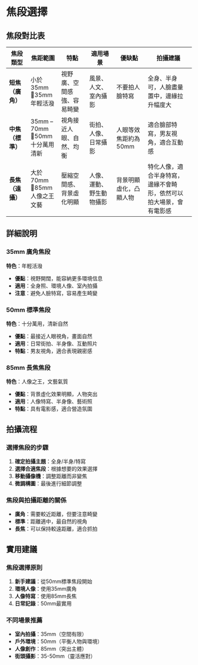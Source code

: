 # 焦段選擇

## 焦段對比表

| 焦段類型 | 焦距範圍 | 特點 | 適用場景 | 優缺點 | 拍攝建議 |
|---------|----------|------|----------|--------|----------|
| **短焦（廣角）** | 小於 35mm<br>🌟35mm 年輕活潑 | 視野廣、空間感強、容易畸變 | 風景、人文、室內攝影 | 不要拍人臉特寫 | 全身、半身可，人臉盡量置中，邊緣拉升幅度大 |
| **中焦（標準）** | 35mm – 70mm<br>🌟50mm 十分萬用 清新 | 視角接近人眼、自然、均衡 | 街拍、人像、日常攝影 | 人眼等效焦距約為50mm | 適合臉部特寫，男友視角，適合互動感 |
| **長焦（遠攝）** | 大於 70mm<br>🌟85mm 人像之王 文藝 | 壓縮空間感、背景虛化明顯 | 人像、運動、野生動物攝影 | 背景明顯虛化，凸顯人物 | 特化人像，適合半身特寫，邊緣不會畸形，依然可以拍大場景，會有電影感 |

## 詳細說明

### 35mm 廣角焦段
**特色**：年輕活潑
- **優點**：視野開闊，能容納更多環境信息
- **適用**：全身照、環境人像、室內拍攝
- **注意**：避免人臉特寫，容易產生畸變

### 50mm 標準焦段
**特色**：十分萬用，清新自然
- **優點**：最接近人眼視角，畫面自然
- **適用**：日常街拍、半身像、互動照片
- **特點**：男友視角，適合表現親密感

### 85mm 長焦焦段
**特色**：人像之王，文藝氣質
- **優點**：背景虛化效果明顯，人物突出
- **適用**：人像特寫、半身像、藝術照
- **特點**：具有電影感，適合營造氛圍

## 拍攝流程

### 選擇焦段的步驟
1. **確定拍攝主題**：全身/半身/特寫
2. **選擇合適焦段**：根據想要的效果選擇
3. **移動攝像機**：調整距離而非變焦
4. **微調構圖**：最後進行細節調整

### 焦段與拍攝距離的關係
- **廣角**：需要較近距離，但要注意畸變
- **標準**：距離適中，最自然的視角
- **長焦**：可以保持較遠距離，適合抓拍

## 實用建議

### 焦段選擇原則
1. **新手建議**：從50mm標準焦段開始
2. **環境人像**：使用35mm廣角
3. **人像特寫**：使用85mm長焦
4. **日常記錄**：50mm最實用

### 不同場景推薦
- **室內拍攝**：35mm（空間有限）
- **戶外環境**：50mm（平衡人物與環境）
- **人像創作**：85mm（突出主體）
- **街頭攝影**：35-50mm（靈活應對） 